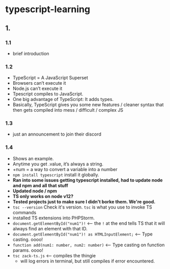 # typescript-learning


##  1. 
### 1.1
* brief introduction

### 1.2

* TypeScript = A JavaScript Superset 
* Browsers can’t execute it 
* Node.js can’t execute it 
* Tpescript compiles to JavaScript. 
* One big advantage of TypeScript: It adds types. 
* Basically, TypeScript gives you some new features / cleaner syntax that then gets compiled into mess / difficult / complex JS

### 1.3
* just an announcement to join their discord

### 1.4

* Shows an example.  
* Anytime you get .value, it’s always a string.
* +num = a way to convert a variable into a number
* `npm install typescript` install it globally.
* **Ran into some issues getting typescript installed, had to update node and npm and all that stuff**
* **Updated node / npm**
* **TS only works on node v12?**
* **Tested projects just to make sure I didn't borke them.  We're good.**
* `tsc --version` Check it's version.  `tsc` is what you use to invoke TS commands
* installed TS extensions into PHPStorm. 
* `document.getElementById("num1")!` <-- the `!` at the end tells TS that it will always find an element with that ID.
* `document.getElementById("num1")! as HTMLInputElement;` <-- Type casting.  oooo!
* `function add(num1: number, num2: number)` <-- Type casting on function params.  oooo!
* `tsc zack-ts.js` <-- compiles the thingie
  * will log errors in terminal, but still compiles if error encountered.